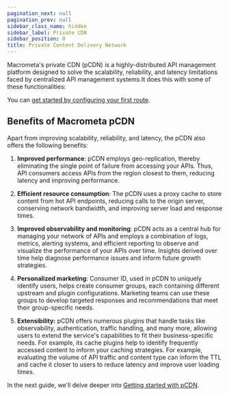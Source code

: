 ```yaml
---
pagination_next: null
pagination_prev: null
sidebar_class_name: hidden
sidebar_label: Private CDN
sidebar_position: 0
title: Private Content Delivery Network
---
```


Macrometa's private CDN (pCDN) is a highly-distributed API management platform designed to solve the scalability, reliability, and latency limitations faced by  centralized API management systems.It does this with some of these functionalities:

<grid cols={4}>
  <card
    heading="Distributed API handling"
    description="Receive and redistribute API traffic across edge locations to improve performance"
    href="/pCDN/getting-started/"
  />
    <card
    heading="Load balancing"
    description="Use upstream nodes to balance API traffic load to prevent server overload."
    href="/pCDN/getting-started/"
  />
    <card
    heading="Rate limiting"
    description="Set API thresholds to control and limit server resource consumption."
    href="/pCDN/getting-started/rate-limiting/"
   />
    <card
    heading="Authentication"
    description="Control access to your APIs with customizable plugins."
    href="/pCDN/plugins/authenticate/"
  />
</grid>


You can [get started by configuring your first route](./01-getting-started/index.md). 

## Benefits of Macrometa pCDN

Apart from improving scalability, reliability, and latency, the pCDN also offers the following benefits:

1. **Improved performance**: pCDN employs geo-replication, thereby eliminating the single point of failure from accessing your APIs. Thus, API consumers access APIs from the region closest to them, reducing latency and improving performance. 

2. **Efficient resource consumption**: The pCDN uses a proxy cache to store content from hot API endpoints, reducing calls to the origin server, conserving network bandwidth, and improving server load and response times.  

3. **Improved observability and monitoring**: pCDN acts as a central hub for managing your network of APIs and employs a combination of logs, metrics, alerting systems, and efficient reporting to observe and visualize the performance of your APIs over time. Insights derived over time help diagnose performance issues and inform future growth strategies. 

4. **Personalized marketing**: Consumer ID, used in pCDN to uniquely identify users, helps create consumer groups, each containing different upstream and plugin configurations. Marketing teams can use these groups to develop targeted responses and recommendations that meet their group-specific needs.

5. **Extensibility:** pCDN offers numerous plugins that handle tasks like observability, authentication, traffic handling, and many more, allowing users to extend the service's capabilities to fit their business-specific needs. For example, its cache plugins help to identify frequently accessed content to inform your caching strategies. For example, evaluating the volume of API traffic and content type can inform the TTL and cache it closer to users to reduce latency and improve user loading times. 

In the next guide, we'll delve deeper into [Getting started with pCDN](./01-getting-started/index.md).